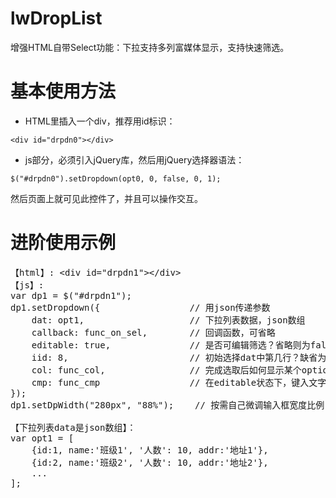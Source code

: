 # lwDropList
增强HTML自带Select功能：下拉支持多列富媒体显示，支持快速筛选。

# 基本使用方法
* HTML里插入一个div，推荐用id标识：

<code>&lt;div id="drpdn0"&gt;&lt;/div&gt;</code>

* js部分，必须引入jQuery库，然后用jQuery选择器语法：

<code>$("#drpdn0").setDropdown(opt0, 0, false, 0, 1);</code>

然后页面上就可见此控件了，并且可以操作交互。

# 进阶使用示例
<pre>
【html】: &lt;div id="drpdn1"&gt;&lt;/div&gt;
【js】: 
var dp1 = $("#drpdn1");
dp1.setDropdown({                 // 用json传递参数
    dat: opt1,                    // 下拉列表数据，json数组
    callback: func_on_sel,        // 回调函数，可省略
    editable: true,               // 是否可编辑筛选？省略则为false
    iid: 8,                       // 初始选择dat中第几行？缺省为0
    col: func_col,                // 完成选取后如何显示某个option？col为数字时表示取列表第几列，缺省值0；也可以为自定义函数！
    cmp: func_cmp                 // 在editable状态下，键入文字如何筛选列表数据？为自定义函数，省略则为整行文本之间匹配。
});
dp1.setDpWidth("280px", "88%");    // 按需自己微调输入框宽度比例，免得把▽挤到下一行。。

【下拉列表data是json数组】：
var opt1 = [
    {id:1, name:'班级1', '人数': 10, addr:'地址1'}, 
    {id:2, name:'班级2', '人数': 10, addr:'地址2'}, 
    ...
];
</pre>
